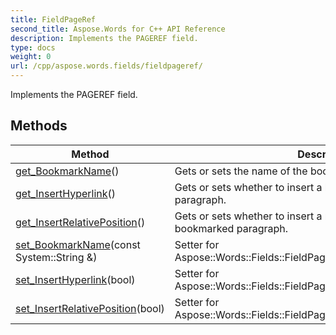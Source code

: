 ```yaml
---
title: FieldPageRef
second_title: Aspose.Words for C++ API Reference
description: Implements the PAGEREF field. 
type: docs
weight: 0
url: /cpp/aspose.words.fields/fieldpageref/
---
```


Implements the PAGEREF field. 

## Methods

| Method | Description |
| --- | --- |
| [get_BookmarkName](./get_bookmarkname/)() | Gets or sets the name of the bookmark.  |
| [get_InsertHyperlink](./get_inserthyperlink/)() | Gets or sets whether to insert a hyperlink to the bookmarked paragraph.  |
| [get_InsertRelativePosition](./get_insertrelativeposition/)() | Gets or sets whether to insert a relative position of the bookmarked paragraph.  |
| [set_BookmarkName](./set_bookmarkname/)(const System::String &) | Setter for Aspose::Words::Fields::FieldPageRef::get_BookmarkName.  |
| [set_InsertHyperlink](./set_inserthyperlink/)(bool) | Setter for Aspose::Words::Fields::FieldPageRef::get_InsertHyperlink.  |
| [set_InsertRelativePosition](./set_insertrelativeposition/)(bool) | Setter for Aspose::Words::Fields::FieldPageRef::get_InsertRelativePosition.  |

